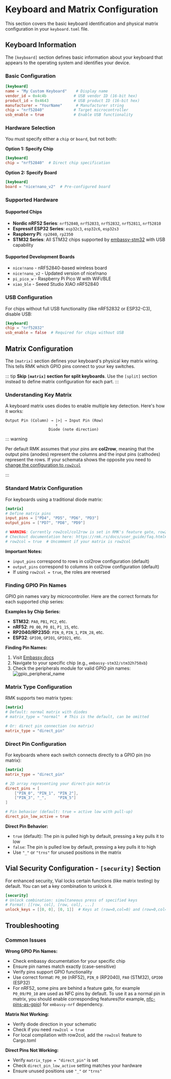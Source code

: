 # Keyboard and Matrix Configuration

This section covers the basic keyboard identification and physical matrix configuration in your `keyboard.toml` file.

## Keyboard Information

The `[keyboard]` section defines basic information about your keyboard that appears to the operating system and identifies your device.

### Basic Configuration

```toml
[keyboard]
name = "My Custom Keyboard"    # Display name
vendor_id = 0x4c4b            # USB vendor ID (16-bit hex)
product_id = 0x4643           # USB product ID (16-bit hex)  
manufacturer = "YourName"      # Manufacturer string
chip = "nrf52840"             # Target microcontroller
usb_enable = true             # Enable USB functionality
```

### Hardware Selection

You must specify either a `chip` or `board`, but not both:

**Option 1: Specify Chip**
```toml
[keyboard]
chip = "nrf52840"  # Direct chip specification
```

**Option 2: Specify Board**  
```toml
[keyboard]
board = "nice!nano_v2"  # Pre-configured board
```

### Supported Hardware

#### Supported Chips
- **Nordic nRF52 Series**: `nrf52840`, `nrf52833`, `nrf52832`, `nrf52811`, `nrf52810`
- **Espressif ESP32 Series**: `esp32c3`, `esp32c6`, `esp32s3`  
- **Raspberry Pi**: `rp2040`, `rp2350`
- **STM32 Series**: All STM32 chips supported by [embassy-stm32](https://github.com/embassy-rs/embassy/blob/main/embassy-stm32/Cargo.toml) with USB capability

#### Supported Development Boards
- `nice!nano` - nRF52840-based wireless board
- `nice!nano_v2` - Updated version of nice!nano
- `pi_pico_w` - Raspberry Pi Pico W with WiFi/BLE  
- `xiao_ble` - Seeed Studio XIAO nRF52840

### USB Configuration

For chips without full USB functionality (like nRF52832 or ESP32-C3), disable USB:

```toml
[keyboard]
chip = "nrf52832"
usb_enable = false  # Required for chips without USB
```

## Matrix Configuration

The `[matrix]` section defines your keyboard's physical key matrix wiring. This tells RMK which GPIO pins connect to your key switches.

::: tip
**Skip `[matrix]` section for split keyboards**. Use the `[split]` section instead to define matrix configuration for each part.
:::

### Understanding Key Matrix

A keyboard matrix uses diodes to enable multiple key detection. Here's how it works:

```
Output Pin (Column) → |>| → Input Pin (Row)
                      ↑
                   Diode (note direction)
```

::: warning

Per default RMK assumes that your pins are <b>col2row</b>, meaning that the output pins (anodes) represent the columns and the input pins (cathodes) represent the rows. If your schemata shows the opposite you need to <a href="https://rmk.rs/docs/user_guide/faq.html#my-matrix-is-row2col-the-matrix-doesn-t-work"> change the configuration to `row2col`</a>

:::

### Standard Matrix Configuration

For keyboards using a traditional diode matrix:

```toml
[matrix]
# Define matrix pins
input_pins = ["PD4", "PD5", "PD6", "PD3"]
output_pins = ["PD7", "PD8", "PD9"]

# WARNING: Currently row2col/col2row is set in RMK's feature gate, row2col config here is valid ONLY when you're using cloud compilation
# Checkout documentation here: https://rmk.rs/docs/user_guide/faq.html#my-matrix-is-row2col-the-matrix-doesn-t-work
# row2col = true  # Uncomment if your matrix is row2col
```

**Important Notes:**
- `input_pins` correspond to rows in col2row configuration (default)
- `output_pins` correspond to columns in col2row configuration (default)
- If using `row2col = true`, the roles are reversed

### Finding GPIO Pin Names

GPIO pin names vary by microcontroller. Here are the correct formats for each supported chip series:

**Examples by Chip Series:**
- **STM32**: `PA0`, `PB1`, `PC2`, etc.
- **nRF52**: `P0_00`, `P0_01`, `P1_15`, etc.  
- **RP2040/RP2350**: `PIN_0`, `PIN_1`, `PIN_28`, etc.
- **ESP32**: `GPIO0`, `GPIO1`, `GPIO21`, etc.

**Finding Pin Names:**
1. Visit [Embassy docs](https://docs.embassy.dev/)
2. Navigate to your specific chip (e.g., `embassy-stm32/stm32h750xb`)
3. Check the peripherals module for valid GPIO pin names:
   ![gpio_peripheral_name](/images/gpio_peripheral_name.png)

### Matrix Type Configuration

RMK supports two matrix types:

```toml
[matrix]
# Default: normal matrix with diodes
# matrix_type = "normal"  # This is the default, can be omitted

# Or: direct pin connection (no matrix)
matrix_type = "direct_pin"
```

### Direct Pin Configuration

For keyboards where each switch connects directly to a GPIO pin (no matrix):

```toml
[matrix]
matrix_type = "direct_pin"

# 2D array representing your direct-pin matrix
direct_pins = [
    ["PIN_0", "PIN_1", "PIN_2"],
    ["PIN_3", "_",     "PIN_5"]
]

# Pin behavior (default: true = active low with pull-up)
direct_pin_low_active = true
```

**Direct Pin Behavior:**
- `true` (default): The pin is pulled high by default, pressing a key pulls it to low
- `false`: The pin is pulled low by default, pressing a key pulls it to high
- Use `"_"` or `"trns"` for unused positions in the matrix


## Vial Security Configuration - `[security]` Section

For enhanced security, Vial locks certain functions (like matrix testing) by default. You can set a key combination to unlock it.

```toml
[security]
# Unlock combination: simultaneous press of specified keys
# Format: [[row, col], [row, col], ...]
unlock_keys = [[0, 0], [0, 1]]  # Keys at (row=0,col=0) and (row=0,col=1)
```

## Troubleshooting

### Common Issues

**Wrong GPIO Pin Names:**
- Check embassy documentation for your specific chip
- Ensure pin names match exactly (case-sensitive)
- Verify pins support GPIO functionality
- Use correct format: `P0_00` (nRF52), `PIN_0` (RP2040), `PA0` (STM32), `GPIO0` (ESP32)
- For nRF52, some pins are behind a feature gate, for example `P0_09/P0_10` are used as NFC pins by default. To use it as a normal pin in matrix, you should enable corresponding features(for example, [nfc-pins-as-gpio](https://github.com/embassy-rs/embassy/blob/main/embassy-nrf/Cargo.toml#L86)) for `embassy-nrf` dependency.

**Matrix Not Working:**
- Verify diode direction in your schematic
- Check if you need `row2col = true`
- For local compilation with row2col, add the `row2col` feature to Cargo.toml

**Direct Pins Not Working:**
- Verify `matrix_type = "direct_pin"` is set
- Check `direct_pin_low_active` setting matches your hardware
- Ensure unused positions use `"_"` or `"trns"`
